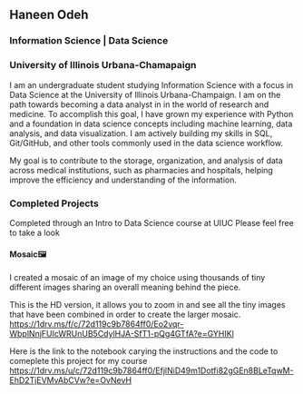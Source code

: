 ## Haneen Odeh
### Information Science | Data Science
### University of Illinois Urbana-Chamapaign



I am an undergraduate student studying Information Science with a focus in Data Science at the University of Illinois Urbana-Champaign. I am on the path towards becoming a data analyst in in the world of research and medicine. To accomplish this goal, I have grown my experience with Python and a foundation in data science concepts including machine learning, data analysis, and data visualization. I am actively building my skills in SQL, Git/GitHub, and other tools commonly used in the data science workflow.

My goal is to contribute to the storage, organization, and analysis of data across medical institutions, such as pharmacies and hospitals, helping improve the efficiency and understanding of the information.

### Completed Projects
Completed through an Intro to Data Science course at UIUC
Please feel free to take a look

#### Mosaic🖼️

I created a mosaic of an image of my choice using thousands of tiny different images sharing an overall meaning behind the piece. 

This is the HD version, it allows you to zoom in and see all the tiny images that have been combined in order to create the larger mosaic.
https://1drv.ms/f/c/72d119c9b7864ff0/Eo2vqr-WbplNnjFUIcWRUnUB5CdylHJA-SfT1-pQg4GTfA?e=GYHIKl

Here is the link to the notebook carying the instructions and the code to comeplete this project for my course
https://1drv.ms/u/c/72d119c9b7864ff0/EfjlNiD49m1Dotfi82gGEn8BLeTqwM-EhD2TjEVMvAbCVw?e=OvNevH



